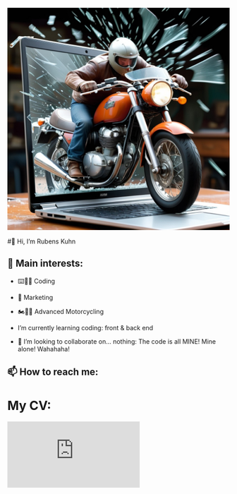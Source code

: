 ![Rubens Kuhn Profile Pic 1](https://github.com/rubenskuhn/rubenskuhn/blob/main/image_SJGCy1d5_1701101932024_raw.jpg)

#👋 Hi, I’m Rubens Kuhn

## 👀 Main interests:
- ⌨️👨‍💻 Coding
- 📢  Marketing
- 🏍️🥷🏻 Advanced Motorcycling


- I’m currently learning coding: front & back end
- 💞️ I’m looking to collaborate on... nothing: The code is all MINE! Mine alone! Wahahaha!

## 📫 How to reach me:


# My CV:
![Rubens CV JPG](https://github.com/rubenskuhn/rubenskuhn/blob/main/CV%20Rubens%20Kuhn%202023%20Head%20of%20Marketing.pdf)




<!---
rubenskuhn/rubenskuhn is a ✨ special ✨ repository because its `README.md` (this file) appears on your GitHub profile.
You can click the Preview link to take a look at your changes.
--->
